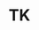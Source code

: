 ---
title: TK
ongoing: false
years: current
links:
  - www: http://eric.youngli.com
# gallery:
#   - src: home.png
#     title: Homepage
description: TK
---
